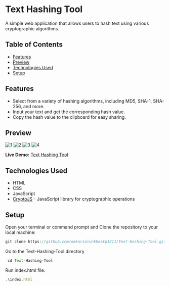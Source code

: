 # Text Hashing Tool

A simple web application that allows users to hash text using various cryptographic algorithms.

## Table of Contents

- [Features](#features)
- [Preview](#preview)
- [Technologies Used](#technologies-used)
- [Setup](#setup)

## Features

- Select from a variety of hashing algorithms, including MD5, SHA-1, SHA-256, and more.
- Input your text and get the corresponding hash value.
- Copy the hash value to the clipboard for easy sharing.

## Preview

![1](https://github.com/omkarsalunkheatp1211/Text-Hashing-Tool/assets/96873232/a700fd56-18d2-4628-ad00-5c2897e22436)
![2](https://github.com/omkarsalunkheatp1211/Text-Hashing-Tool/assets/96873232/49b1a5e8-f5ea-4306-9174-88ab50a26d4c)
![3](https://github.com/omkarsalunkheatp1211/Text-Hashing-Tool/assets/96873232/1d7c5b97-b076-49a6-b31a-d4f0cb4f990c)
![4](https://github.com/omkarsalunkheatp1211/Text-Hashing-Tool/assets/96873232/5c89bb62-4731-45b2-b325-5bd0d60a58f7)

**Live Demo:** [Text Hashing Tool](https://omkarsalunkheatp1211.github.io/Text-Hashing-Tool/)

## Technologies Used

- HTML
- CSS
- JavaScript
- [CryptoJS](https://cryptojs.gitbook.io/docs/) - JavaScript library for cryptographic operations

## Setup

Open your terminal or command prompt and Clone the repository to your local machine:
```javascript
git clone https://github.com/omkarsalunkheatp1211/Text-Hashing-Tool.git
```
Go to the Text-Hashing-Tool directory
```javascript
 cd Text-Hashing-Tool
```
Run index.html file.
```javascript
.\index.html
```
